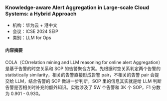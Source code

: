 ### Knowledge-aware Alert Aggregation in Large-scale Cloud Systems: a Hybrid Approach

- 机构：华为云 + 港中文
- 会议：ICSE 2024 SEIP
- 类别：LLM for Ops

#### 内容摘要

COLA（COrrelation mining and LLM reasoning for online alert Aggregation）是基于告警的时空关系和 SOP 的告警聚合方案。先根据时空关系判定两个告警的 statistically similarity，相关的告警直接形成告警 pair，不相关的告警 pair 会提交给 LLM，结合告警的 SOP 做进一步判断，SOP 里的信息其实就是给 LLM 判断告警是否相关时补充的额外知识。实验涉及了 5W 个告警和 3K 个 SOP，F1 分数为 0.901 - 0.930。
